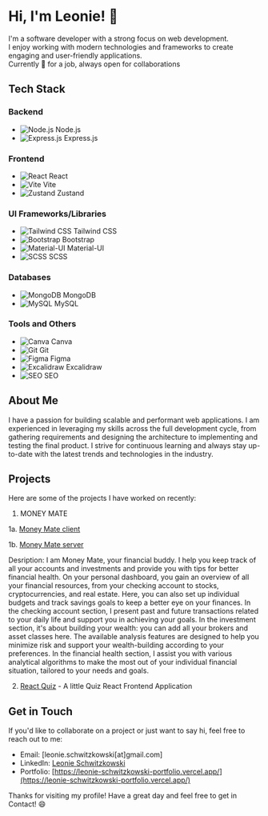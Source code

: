 # Hi, I'm Leonie! 👋

I'm a software developer with a strong focus on web development. \
I enjoy working with modern technologies and frameworks to create engaging and user-friendly applications. \
Currently 👀 for a job, always open for collaborations

## Tech Stack

### Backend
- ![Node.js](https://img.shields.io/badge/Node.js-339933?logo=node.js&logoColor=white) Node.js
- ![Express.js](https://img.shields.io/badge/Express.js-000000?logo=express&logoColor=white) Express.js

### Frontend
- ![React](https://img.shields.io/badge/React-61DAFB?logo=react&logoColor=white) React
- ![Vite](https://img.shields.io/badge/Vite-646CFF?logo=vite&logoColor=white) Vite
- ![Zustand](https://img.shields.io/badge/Zustand-FFD700?logo=react&logoColor=white) Zustand

### UI Frameworks/Libraries
- ![Tailwind CSS](https://img.shields.io/badge/Tailwind_CSS-38B2AC?logo=tailwind-css&logoColor=white) Tailwind CSS
- ![Bootstrap](https://img.shields.io/badge/Bootstrap-7952B3?logo=bootstrap&logoColor=white) Bootstrap
- ![Material-UI](https://img.shields.io/badge/Material--UI-0081CB?logo=material-ui&logoColor=white) Material-UI
- ![SCSS](https://img.shields.io/badge/SCSS-CC6699?logo=sass&logoColor=white) SCSS

### Databases
- ![MongoDB](https://img.shields.io/badge/MongoDB-47A248?logo=mongodb&logoColor=white) MongoDB
- ![MySQL](https://img.shields.io/badge/MySQL-4479A1?logo=mysql&logoColor=white) MySQL

### Tools and Others
- ![Canva](https://img.shields.io/badge/Canva-00C4CC?logo=canva&logoColor=white) Canva
- ![Git](https://img.shields.io/badge/Git-F05032?logo=git&logoColor=white) Git
- ![Figma](https://img.shields.io/badge/Figma-F24E1E?logo=figma&logoColor=white) Figma
- ![Excalidraw](https://img.shields.io/badge/Excalidraw-FF9A00?logo=excalidraw&logoColor=white) Excalidraw
- ![SEO](https://img.shields.io/badge/SEO-47C83E?logo=google&logoColor=white) SEO


## About Me

I have a passion for building scalable and performant web applications. I am experienced in leveraging my skills across the full development cycle, from gathering requirements and designing the architecture to implementing and testing the final product. I strive for continuous learning and always stay up-to-date with the latest trends and technologies in the industry.

## Projects

Here are some of the projects I have worked on recently:

1. MONEY MATE

1a. [Money Mate client](https://github.com/Money-Mate/client)

1b. [Money Mate server](https://github.com/Money-Mate/server)
    
Desription:
I am Money Mate, your financial buddy.
I help you keep track of all your accounts and investments and provide you with tips for better financial health.
On your personal dashboard, you gain an overview of all your financial resources, from your checking account to stocks, cryptocurrencies, and real estate. Here, you can also set up individual budgets and track savings goals to keep a better eye on your finances.
In the checking account section, I present past and future transactions related to your daily life and support you in achieving your goals.
In the investment section, it's about building your wealth: you can add all your brokers and asset classes here. The available analysis features are designed to help you minimize risk and support your wealth-building according to your preferences.
In the financial health section, I assist you with various analytical algorithms to make the most out of your individual financial situation, tailored to your needs and goals.

2. [React Quiz](https://github.com/coding-mew/finalReactApp_quiz) - A little Quiz React Frontend Application


## Get in Touch

If you'd like to collaborate on a project or just want to say hi, feel free to reach out to me:

- Email: [leonie.schwitzkowski[at]gmail.com]
- LinkedIn: [Leonie Schwitzkowski](https://www.linkedin.com/in/leonie-schwitzkowski-4b761a261/)
- Portfolio: [https://leonie-schwitzkowski-portfolio.vercel.app/](https://leonie-schwitzkowski-portfolio.vercel.app/)

Thanks for visiting my profile! Have a great day and feel free to get in Contact! 😄
